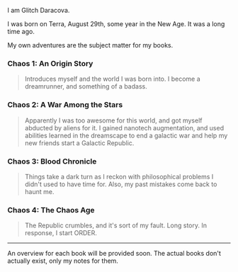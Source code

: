 I am Glitch Daracova.

I was born on Terra, August 29th, some year in the New Age. It was a long time ago.

My own adventures are the subject matter for my books.

### Chaos 1: An Origin Story
> Introduces myself and the world I was born into. I become a dreamrunner, and something of a badass.

### Chaos 2: A War Among the Stars
> Apparently I was too awesome for this world, and got myself abducted by aliens for it. I gained nanotech augmentation, and used abilities learned in the dreamscape to end a galactic war and help my new friends start a Galactic Republic.

### Chaos 3: Blood Chronicle
> Things take a dark turn as I reckon with philosophical problems I didn't used to have time for. Also, my past mistakes come back to haunt me.

### Chaos 4: The Chaos Age
> The Republic crumbles, and it's sort of my fault. Long story. In response, I start ORDER.

---

An overview for each book will be provided soon. The actual books don't actually exist, only my notes for them.